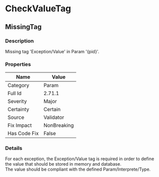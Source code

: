 ﻿---  
uid: Validator_2_71_1  
---

# CheckValueTag

## MissingTag

### Description

Missing tag 'Exception\/Value' in Param '{pid}'.

### Properties

| Name         | Value       |
| ------------ | ----------- |
| Category     | Param       |
| Full Id      | 2.71.1      |
| Severity     | Major       |
| Certainty    | Certain     |
| Source       | Validator   |
| Fix Impact   | NonBreaking |
| Has Code Fix | False       |

### Details

For each exception, the Exception\/Value tag is required in order to define the value that should be stored in memory and database.  
The value should be compliant with the defined Param\/Interprete\/Type.
